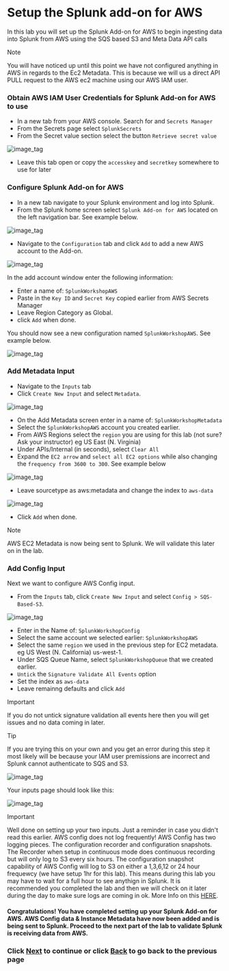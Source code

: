 # Setup the Splunk add-on for AWS
In this lab you will set up the Splunk Add-on for AWS to begin ingesting data into Splunk from AWS using the SQS based S3 and Meta Data API calls

>[!NOTE]
>You will have noticed up until this point we have not configured anything in AWS in regards to the Ec2 Metadata. This is because we will us a direct API PULL request to the AWS ec2 machine using our AWS IAM user. 

### Obtain AWS IAM User Credentials for Splunk Add-on for AWS to use
- In a new tab from your AWS console. Search for and `Secrets Manager`
- From the Secrets page select `SplunkSecrets`
- From the Secret value section select the button `Retrieve secret value`


![image_tag](/static/10_awsaddon/setup_addon/Image_10.png)

- Leave this tab open or copy the `accesskey` and `secretkey` somewhere to use for later

### Configure Splunk Add-on for AWS
- In a new tab navigate to your Splunk environment and log into Splunk.  
- From the Splunk home screen select `Splunk Add-on for AWS` located on the left navigation bar. See example below.


![image_tag](/static/10_awsaddon/setup_addon/Image_1.png)


- Navigate to the `Configuration` tab and click `Add` to add a new AWS account to the Add-on. 


![image_tag](/static/10_awsaddon/setup_addon/Image_2.png)


In the add account window enter the following information:
- Enter a name of: `SplunkWorkshopAWS`
- Paste in the `Key ID` and `Secret Key` copied earlier from AWS Secrets Manager
- Leave Region Category as Global.
- click `Add` when done.

You should now see a new configuration named `SplunkWorkshopAWS`. See example below.

![image_tag](/static/10_awsaddon/setup_addon/Image_3.png)


### Add Metadata Input
- Navigate to the `Inputs` tab 
- Click `Create New Input` and select `Metadata`. 


![image_tag](/static/10_awsaddon/setup_addon/Image_4.png)


- On the Add Metadata screen enter in a name of: `SplunkWorkshopMetadata`
- Select the `SplunkWorkshopAWS` account you created earlier.
- From AWS Regions select the `region` you are using for this lab (not sure? Ask your instructor) eg US East (N. Virginia)
- Under APIs/Internal (in seconds), select `Clear All`
- Expand the `EC2 arrow` and `select all EC2 options` while also changing the `frequency from 3600 to 300`. See example below

![image_tag](/static/10_awsaddon/setup_addon/Image_5.png) 

- Leave sourcetype as aws:metadata and change the index to `aws-data`

![image_tag](/static/10_awsaddon/setup_addon/Image_6.png)

- Click `Add` when done.

>[!NOTE]
>AWS EC2 Metadata is now being sent to Splunk. We will validate this later on in the lab.


### Add Config Input
Next we want to configure AWS Config input. 

- From the `Inputs` tab, click `Create New Input` and select `Config > SQS-Based-S3`. 


![image_tag](/static/10_awsaddon/setup_addon/Image_7.png)

- Enter in the Name of: `SplunkWorkshopConfig`
- Select the same account we selected earlier: `SplunkWorkshopAWS`
- Select the same `region` we used in the previous step for EC2 metadata. eg US West (N. California) us-west-1. 
- Under SQS Queue Name, select `SplunkWorkshopQueue` that we created earlier. 
- `Untick` the `Signature Validate All Events` option
- Set the index as `aws-data`
- Leave remainng defaults and click `Add`

>[!IMPORTANT]
>If you do not untick signature validation all events here then you will get issues and no data coming in later. 

>[!TIP]
>If you are trying this on your own and you get an error during this step it most likely will be because your IAM user premissions are incorrect and Splunk cannot authenticate to SQS and S3.

![image_tag](/static/10_awsaddon/setup_addon/Image_8.png)

 Your inputs page should look like this:

![image_tag](/static/10_awsaddon/setup_addon/Image_9.png)

>[!IMPORTANT]
>Well done on setting up your two inputs. Just a reminder in case you didn't read this earlier. AWS config does not log frequently! AWS Config has two logging pieces. The configuration recorder and configuration snapshots. The Recorder when setup in continuous mode does continuous recording but will only log to S3 every six hours. The configuration snapshot capability of AWS Config will log to S3 on either a 1,3,6,12 or 24 hour frequewcy (we have setup 1hr for this lab). This means during this lab you may have to wait for a full hour to see anythign in Splunk. It is recommended you completed the lab and then we will check on it later during the day to make sure logs are coming in ok. More Info on this <a>[HERE](https://aws.amazon.com/blogs/mt/configuration-history-configuration-snapshot-files-aws-config/)</a>.


#### Congratulations! You have completed setting up your Splunk Add-on for AWS. AWS Config data & Instance Metadata have now been added and is being sent to Splunk. Proceed to the next part of the lab to validate Splunk is receiving data from AWS. 

### Click <a>[Next](/content/Lab1_awsaddon/validate_data.md)</a> to continue or click <a>[Back](/content/Lab1_awsaddon/setup_aws_s3.md) to go back to the previous page</a>